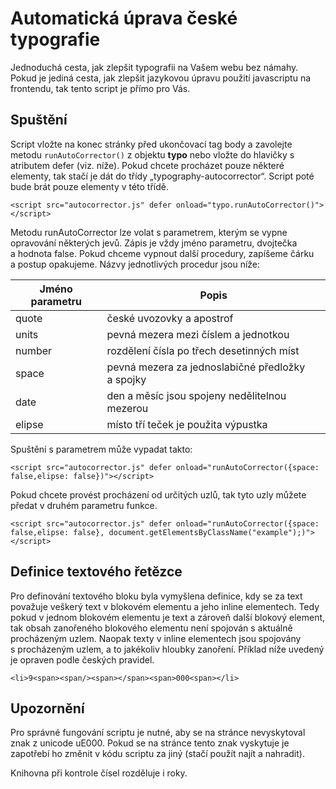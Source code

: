 # Automatická úprava české typografie

Jednoduchá cesta, jak zlepšit typografii na Vašem webu bez námahy. Pokud je jediná cesta, jak zlepšit jazykovou úpravu použití javascriptu na frontendu, tak tento script je přímo pro Vás.

## Spuštění
Script vložte na konec stránky před ukončovací tag body a zavolejte metodu `runAutoCorrector()` z objektu **typo** nebo vložte do hlavičky s atributem defer (viz. níže). Pokud chcete procházet pouze některé elementy, tak stačí je dát do třídy „typography-autocorrector“. Script poté bude brát pouze elementy v této třídě.

`<script src="autocorrector.js" defer onload="typo.runAutoCorrector()"></script>`

Metodu runAutoCorrector lze volat s parametrem, kterým se vypne opravování některých jevů. Zápis je vždy jméno parametru, dvojtečka a hodnota false. Pokud chceme vypnout další procedury, zapíšeme čárku a postup opakujeme. Názvy jednotlivých procedur jsou níže:

| Jméno parametru|Popis|
| ------------- |-------------|
| quote|české uvozovky a apostrof|
| units|pevná mezera mezi číslem a jednotkou|
| number|rozdělení čísla po třech desetinných míst|
| space|pevná mezera za jednoslabičné předložky a spojky|
| date|den a měsíc jsou spojeny nedělitelnou mezerou|
| elipse|místo tří teček je použita výpustka|

Spuštění s parametrem může vypadat takto:

`<script src="autocorrector.js" defer onload="runAutoCorrector({space: false,elipse: false})"></script>`

Pokud chcete provést procházení od určitých uzlů, tak tyto uzly můžete předat v druhém parametru funkce.

`<script src="autocorrector.js" defer
onload="runAutoCorrector({space: false,elipse: false}, document.getElementsByClassName("example");)"></script>`

## Definice textového řetězce
Pro definování textového bloku byla vymyšlena definice, kdy se za text považuje veškerý text v blokovém elementu a jeho inline elementech. Tedy pokud v jednom blokovém elementu je text a zároveň další blokový element, tak obsah zanořeného blokového elementu není spojován s aktuálně procházeným uzlem. Naopak texty v inline elementech jsou spojovány s procházeným uzlem, a to jakékoliv hloubky zanoření. Příklad níže uvedený je opraven podle českých pravidel.

`<li>9<span><span/><span></span><span>000<span></li>`

## Upozornění
Pro správné fungování scriptu je nutné, aby se na stránce nevyskytoval znak z unicode uE000. Pokud se na stránce tento znak vyskytuje je zapotřebí ho změnit v kódu scriptu za jiný (stačí použít najít a nahradit).

Knihovna při kontrole čísel rozděluje i roky.
